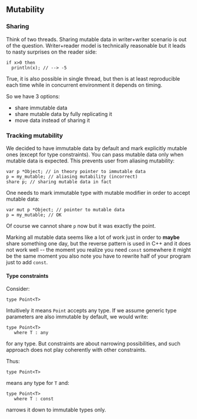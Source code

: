 ﻿## Mutability

### Sharing

Think of two threads. Sharing mutable data in writer+writer 
scenario is out of the question. Writer+reader model is technically
reasonable but it leads to nasty surprises on the reader side:

    if x>0 then
      println(x); // --> -5

True, it is also possible in single thread, but then is at least
reproducible each time while in concurrent environment it depends
on timing.

So we have 3 options:

   * share immutable data
   * share mutable data by fully replicating it
   * move data instead of sharing it

### Tracking mutability

We decided to have immutable data by default and mark explicitly
mutable ones (except for type constraints). You can pass mutable data only when mutable data
is expected. This prevents user from aliasing mutability:

    var p *Object; // in theory pointer to immutable data
    p = my_mutable; // aliasing mutability (incorrect)
    share p; // sharing mutable data in fact

One needs to mark immutable type with mutable modifier in order
to accept mutable data:

    var mut p *Object; // pointer to mutable data
    p = my_mutable; // OK

Of course we cannot share `p` now but it was exactly the point.

Marking all mutable data seems like a lot of work just in order to 
**maybe** share something one day, but the reverse pattern is used
in C++ and it does not work well -- the moment you realize you need
`const` somewhere it might be the same moment you also note you have 
to rewrite half of your program just to add `const`.

#### Type constraints

Consider:

    type Point<T>

Intuitively it means `Point` accepts any type. If we assume generic
type parameters are also immutable by default, we would write:

    type Point<T>
       where T : any

for any type. But constraints are about narrowing possibilities,
and such approach does not play coherently with other constraints.

Thus:

    type Point<T>

means any type for `T` and:

    type Point<T>
       where T : const

narrows it down to immutable types only.